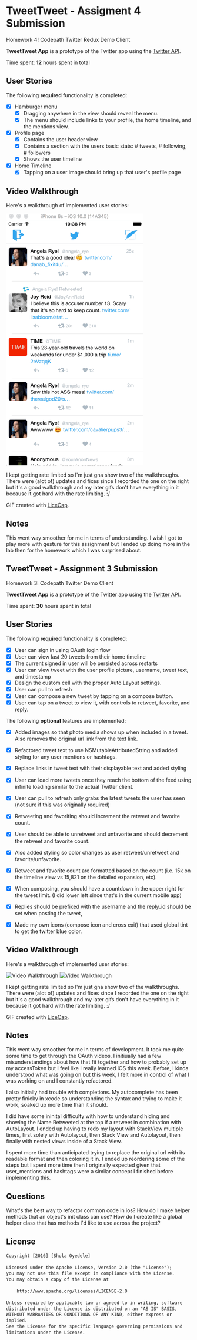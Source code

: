 # TweetTweet - Assigment 4 Submission
Homework 4! Codepath Twitter Redux Demo Client

**TweetTweet App** is a prototype of the Twitter app using the [Twitter API](https://dev.twitter.com/overview/api).

Time spent: **12** hours spent in total

## User Stories

The following **required** functionality is completed:

- [x] Hamburger menu
  - [x] Dragging anywhere in the view should reveal the menu.
  - [x] The menu should include links to your profile, the home timeline, and the mentions view.

- [x] Profile page
  - [x] Contains the user header view
  - [x] Contains a section with the users basic stats: # tweets, # following, # followers
  - [x] Shows the user timeline

- [x] Home Timeline
  - [x] Tapping on a user image should bring up that user's profile page

## Video Walkthrough 

Here's a walkthrough of implemented user stories:

![Video Walkthrough](redux.gif)

I kept getting rate limited so I'm just gna show two of the walkthroughs. There were (alot of) updates and fixes since I recorded the one on the right but it's a good walkthrough and my later gifs don't have everything in it because it got hard with the rate limiting.  :/

GIF created with [LiceCap](http://www.cockos.com/licecap/).

## Notes

This went way smoother for me in terms of understanding. I wish I got to play more with gesture for this assignment but I ended up doing more in the lab then for the homework which I was surprised about.


## TweetTweet - Assignment 3 Submission
Homework 3! Codepath Twitter Demo Client

**TweetTweet App** is a prototype of the Twitter app using the [Twitter API](https://dev.twitter.com/overview/api).

Time spent: **30** hours spent in total

## User Stories

The following **required** functionality is completed:

- [x] User can sign in using OAuth login flow
- [x] User can view last 20 tweets from their home timeline
- [x] The current signed in user will be persisted across restarts
- [x] User can view tweet with the user profile picture, username, tweet text, and timestamp
- [x] Design the custom cell with the proper Auto Layout settings. 
- [x] User can pull to refresh
- [x] User can compose a new tweet by tapping on a compose button.
- [x] User can tap on a tweet to view it, with controls to retweet, favorite, and reply.

The following **optional** features are implemented:

- [x] Added images so that photo media shows up when included in a tweet. Also removes the original url link from the text link.
- [x] Refactored tweet text to use NSMutableAttributedString and added styling for any user mentions or hashtags.
- [x] Replace links in tweet text with their displayable text and added styling
- [x] User can load more tweets once they reach the bottom of the feed using infinite loading similar to the actual Twitter client.
- [x] User can pull to refresh only grabs the latest tweets the user has seen (not sure if this was originally required)
- [x] Retweeting and favoriting should increment the retweet and favorite count.
- [x] User should be able to unretweet and unfavorite and should decrement the retweet and favorite count.
- [x] Also added styling so color changes as user retweet/unretweet and favorite/unfavorite.
- [x] Retweet and favorite count are formatted based on the count (i.e. 15k on the timeline view vs 15,821 on the detailed expansion, etc).
- [x] When composing, you should have a countdown in the upper right for the tweet limit. (I did lower left since that's in the current mobile app)
- [x] Replies should be prefixed with the username and the reply_id should be set when posting the tweet,
- [x] Made my own icons (compose icon and cross exit) that used global tint to get the twitter blue color. 



## Video Walkthrough 

Here's a walkthrough of implemented user stories:

![Video Walkthrough](tweet3.gif) ![Video Walkthrough](tweet.gif)

I kept getting rate limited so I'm just gna show two of the walkthroughs. There were (alot of) updates and fixes since I recorded the one on the right but it's a good walkthrough and my later gifs don't have everything in it because it got hard with the rate limiting.  :/

GIF created with [LiceCap](http://www.cockos.com/licecap/).

## Notes

This went way smoother for me in terms of development. It took me quite some time to get through the OAuth videos. I initiually had a few misunderstandings about how that fit together and how to probably set up my accessToken but I feel like I really learned iOS this week. Before, I kinda understood what was going on but this week, I felt more in control of what I was working on and I constantly refactored.  

I also initially had trouble with completions. My autocomplete has been pretty finicky in xcode so understanding the syntax and trying to make it work, soaked up more time than it should.

I did have some ininital difficulty with how to understand hiding and showing the Name Retweeted at the top if a retweet in combination with AutoLayout. I ended up having to redo my layout with StackView multiple times, first solely with Autolayout, then Stack View and Autolayout, then finally with nested views inside of a Stack View.

I spent more time than anticipated trying to replace the original url with its readable format and then coloring it in. I ended up reordering some of the steps but I spent more time then I originally expected given that user_mentions and hashtags were a similar concept I finished before implementing this.

## Questions

What's the best way to refactor common code in ios?
How do I make helper methods that an object's init class can use?
How do I create like a global helper class that has methods I'd like to use across the project? 

## License

    Copyright [2016] [Shola Oyedele]

    Licensed under the Apache License, Version 2.0 (the "License");
    you may not use this file except in compliance with the License.
    You may obtain a copy of the License at

        http://www.apache.org/licenses/LICENSE-2.0

    Unless required by applicable law or agreed to in writing, software
    distributed under the License is distributed on an "AS IS" BASIS,
    WITHOUT WARRANTIES OR CONDITIONS OF ANY KIND, either express or implied.
    See the License for the specific language governing permissions and
    limitations under the License.
